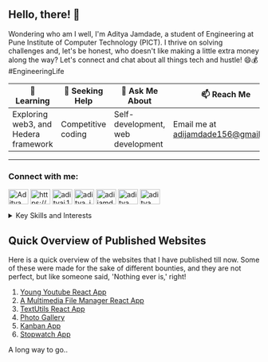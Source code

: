 ## Hello, there! 👋

Wondering who am I well, I'm Aditya Jamdade, a student of Engineering at Pune Institute of Computer Technology (PICT). I thrive on solving challenges and, let's be honest, who doesn't like making a little extra money along the way? Let's connect and chat about all things tech and hustle! 😄💰 #EngineeringLife

| 🌱 **Learning**   | 🤔 **Seeking Help** | 💬 **Ask Me About** | 📫 **Reach Me**           | ⚡ **Fun Fact**        |
|-------------------|---------------------|---------------------|--------------------------|------------------------|
| Exploring web3, and Hedera framework | Competitive coding | Self-development, web development | Email me at adijamdade156@gmail.com | Life is Wonderful! |

---

<h3 align="left">Connect with me:</h3>
<p align="left">
<a href="https://twitter.com/AdityaJamdade08" target="blank"><img align="center" src="https://raw.githubusercontent.com/rahuldkjain/github-profile-readme-generator/master/src/images/icons/Social/twitter.svg" alt="Aditya" height="30" width="40" /></a>
<a href="https://www.linkedin.com/in/aditya-jamdade/" target="blank"><img align="center" src="https://raw.githubusercontent.com/rahuldkjain/github-profile-readme-generator/master/src/images/icons/Social/linked-in-alt.svg" alt="https://www.linkedin.com/in/aditya-jamdade/" height="30" width="40" /></a>
<a href="https://instagram.com/adityaj.19/" target="blank"><img align="center" src="https://raw.githubusercontent.com/rahuldkjain/github-profile-readme-generator/master/src/images/icons/Social/instagram.svg" alt="adityaj.19" height="30" width="40" /></a>
<a href="https://discord.gg/aditya_jamdade08" target="blank"><img align="center" src="https://raw.githubusercontent.com/rahuldkjain/github-profile-readme-generator/master/src/images/icons/Social/discord.svg" alt="aditya_jamdade08" height="30" width="40" /></a>
<a href="https://leetcode.com/adijamdade156" target="blank"><img align="center" src="https://raw.githubusercontent.com/rahuldkjain/github-profile-readme-generator/master/src/images/icons/Social/leet-code.svg" alt="adijamdade156" height="30" width="40" /></a>
<a href="https://auth.geeksforgeeks.org/user/adijamdade156/practice" target="blank"><img align="center" src="https://raw.githubusercontent.com/rahuldkjain/github-profile-readme-generator/master/src/images/icons/Social/geeks-for-geeks.svg" alt="aditya" height="30" width="40" /></a>
<a href="https://codingninjas.com/studio/profile/989a18a2-a83d-4963-8c42-afde094c6cb2" target="blank"><img align="center" src="https://codingninjas.com/assets-landing/images/CNLOGO.svg" alt="aditya" height="30" width="40" /></a>

</p>

<details>
<summary>Key Skills and Interests</summary>

- 💻 Programming Languages: C++, JavaScript
- 🌐 Web Development: HTML, CSS, React.js
- 🧠 Self-development and Learning
- 🔍 Problem Solving and Competitive Coding
- 💰 Entrepreneurship and Side Projects
- 📚 Reading Tech Blogs and Books

</details>

## Quick Overview of Published Websites

Here is a quick overview of the websites that I have published till now. Some of these were made for the sake of different bounties, and they are not perfect, but like someone said, 'Nothing ever is,' right!

1. [Young Youtube React App](https://young-youtube.netlify.app/)
2. [A Multimedia File Manager React App](https://stackupadi-multimedia-app.netlify.app/)
3. [TextUtils React App](https://adityajamdade.github.io/TextUtils-React-app/)
4. [Photo Gallery](https://stackupadi-photo-gallery-app.netlify.app/)
5. [Kanban App](https://stackupadi-kanban-app.netlify.app/)
6. [Stopwatch App](https://stackupadi-stopwatch-app.netlify.app/)

A long way to go..
